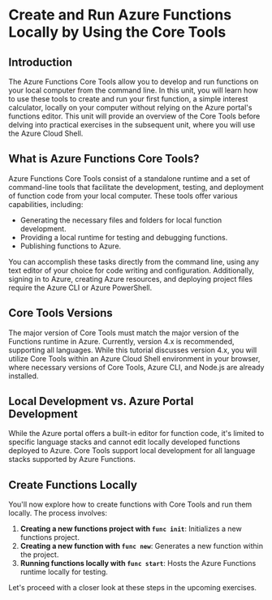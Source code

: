 # Create and Run Azure Functions Locally by Using the Core Tools

## Introduction

The Azure Functions Core Tools allow you to develop and run functions on your local computer from the command line. In this unit, you will learn how to use these tools to create and run your first function, a simple interest calculator, locally on your computer without relying on the Azure portal's functions editor. This unit will provide an overview of the Core Tools before delving into practical exercises in the subsequent unit, where you will use the Azure Cloud Shell.

## What is Azure Functions Core Tools?

Azure Functions Core Tools consist of a standalone runtime and a set of command-line tools that facilitate the development, testing, and deployment of function code from your local computer. These tools offer various capabilities, including:

- Generating the necessary files and folders for local function development.
- Providing a local runtime for testing and debugging functions.
- Publishing functions to Azure.

You can accomplish these tasks directly from the command line, using any text editor of your choice for code writing and configuration. Additionally, signing in to Azure, creating Azure resources, and deploying project files require the Azure CLI or Azure PowerShell.

## Core Tools Versions

The major version of Core Tools must match the major version of the Functions runtime in Azure. Currently, version 4.x is recommended, supporting all languages. While this tutorial discusses version 4.x, you will utilize Core Tools within an Azure Cloud Shell environment in your browser, where necessary versions of Core Tools, Azure CLI, and Node.js are already installed.

## Local Development vs. Azure Portal Development

While the Azure portal offers a built-in editor for function code, it's limited to specific language stacks and cannot edit locally developed functions deployed to Azure. Core Tools support local development for all language stacks supported by Azure Functions.

## Create Functions Locally

You'll now explore how to create functions with Core Tools and run them locally. The process involves:

1. **Creating a new functions project with `func init`**: Initializes a new functions project.
2. **Creating a new function with `func new`**: Generates a new function within the project.
3. **Running functions locally with `func start`**: Hosts the Azure Functions runtime locally for testing.

Let's proceed with a closer look at these steps in the upcoming exercises.
